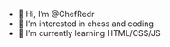 - 👋 Hi, I’m @ChefRedr
- 👀 I’m interested in chess and coding
- 🌱 I’m currently learning HTML/CSS/JS

<!---
ChefRedr/ChefRedr is a ✨ special ✨ repository because its `README.md` (this file) appears on your GitHub profile.
You can click the Preview link to take a look at your changes.
--->
